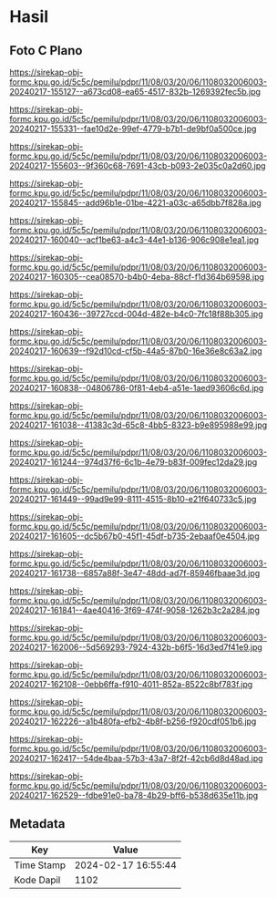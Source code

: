 # Hasil

## Foto C Plano

https://sirekap-obj-formc.kpu.go.id/5c5c/pemilu/pdpr/11/08/03/20/06/1108032006003-20240217-155127--a673cd08-ea65-4517-832b-1269392fec5b.jpg

https://sirekap-obj-formc.kpu.go.id/5c5c/pemilu/pdpr/11/08/03/20/06/1108032006003-20240217-155331--fae10d2e-99ef-4779-b7b1-de9bf0a500ce.jpg

https://sirekap-obj-formc.kpu.go.id/5c5c/pemilu/pdpr/11/08/03/20/06/1108032006003-20240217-155603--9f360c68-7691-43cb-b093-2e035c0a2d60.jpg

https://sirekap-obj-formc.kpu.go.id/5c5c/pemilu/pdpr/11/08/03/20/06/1108032006003-20240217-155845--add96b1e-01be-4221-a03c-a65dbb7f828a.jpg

https://sirekap-obj-formc.kpu.go.id/5c5c/pemilu/pdpr/11/08/03/20/06/1108032006003-20240217-160040--acf1be63-a4c3-44e1-b136-906c908e1ea1.jpg

https://sirekap-obj-formc.kpu.go.id/5c5c/pemilu/pdpr/11/08/03/20/06/1108032006003-20240217-160305--cea08570-b4b0-4eba-88cf-f1d364b69598.jpg

https://sirekap-obj-formc.kpu.go.id/5c5c/pemilu/pdpr/11/08/03/20/06/1108032006003-20240217-160436--39727ccd-004d-482e-b4c0-7fc18f88b305.jpg

https://sirekap-obj-formc.kpu.go.id/5c5c/pemilu/pdpr/11/08/03/20/06/1108032006003-20240217-160639--f92d10cd-cf5b-44a5-87b0-16e36e8c63a2.jpg

https://sirekap-obj-formc.kpu.go.id/5c5c/pemilu/pdpr/11/08/03/20/06/1108032006003-20240217-160838--04806786-0f81-4eb4-a51e-1aed93606c6d.jpg

https://sirekap-obj-formc.kpu.go.id/5c5c/pemilu/pdpr/11/08/03/20/06/1108032006003-20240217-161038--41383c3d-65c8-4bb5-8323-b9e895988e99.jpg

https://sirekap-obj-formc.kpu.go.id/5c5c/pemilu/pdpr/11/08/03/20/06/1108032006003-20240217-161244--974d37f6-6c1b-4e79-b83f-009fec12da29.jpg

https://sirekap-obj-formc.kpu.go.id/5c5c/pemilu/pdpr/11/08/03/20/06/1108032006003-20240217-161449--99ad9e99-8111-4515-8b10-e21f640733c5.jpg

https://sirekap-obj-formc.kpu.go.id/5c5c/pemilu/pdpr/11/08/03/20/06/1108032006003-20240217-161605--dc5b67b0-45f1-45df-b735-2ebaaf0e4504.jpg

https://sirekap-obj-formc.kpu.go.id/5c5c/pemilu/pdpr/11/08/03/20/06/1108032006003-20240217-161738--6857a88f-3e47-48dd-ad7f-85946fbaae3d.jpg

https://sirekap-obj-formc.kpu.go.id/5c5c/pemilu/pdpr/11/08/03/20/06/1108032006003-20240217-161841--4ae40416-3f69-474f-9058-1262b3c2a284.jpg

https://sirekap-obj-formc.kpu.go.id/5c5c/pemilu/pdpr/11/08/03/20/06/1108032006003-20240217-162006--5d569293-7924-432b-b6f5-16d3ed7f41e9.jpg

https://sirekap-obj-formc.kpu.go.id/5c5c/pemilu/pdpr/11/08/03/20/06/1108032006003-20240217-162108--0ebb6ffa-f910-4011-852a-8522c8bf783f.jpg

https://sirekap-obj-formc.kpu.go.id/5c5c/pemilu/pdpr/11/08/03/20/06/1108032006003-20240217-162226--a1b480fa-efb2-4b8f-b256-f920cdf051b6.jpg

https://sirekap-obj-formc.kpu.go.id/5c5c/pemilu/pdpr/11/08/03/20/06/1108032006003-20240217-162417--54de4baa-57b3-43a7-8f2f-42cb6d8d48ad.jpg

https://sirekap-obj-formc.kpu.go.id/5c5c/pemilu/pdpr/11/08/03/20/06/1108032006003-20240217-162529--fdbe91e0-ba78-4b29-bff6-b538d635e11b.jpg


## Metadata

| Key        | Value               |
| ---------- | ------------------- |
| Time Stamp | 2024-02-17 16:55:44 |
| Kode Dapil | 1102                |



